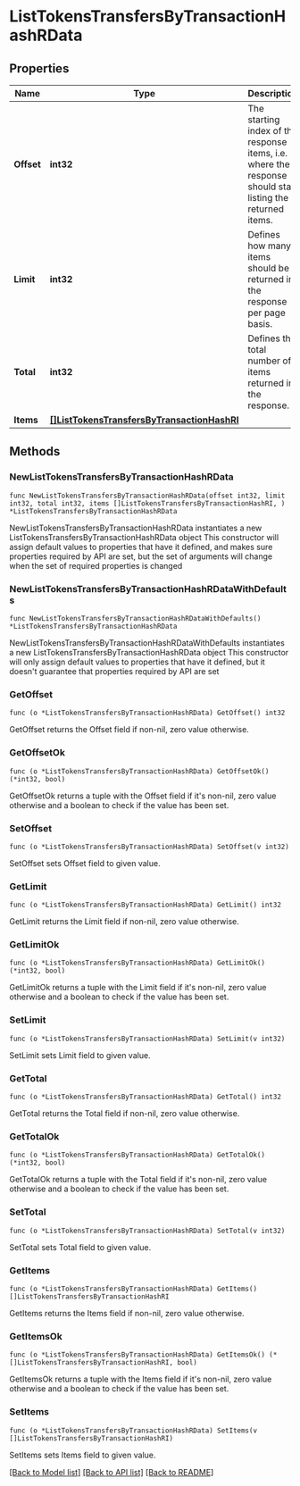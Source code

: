 # ListTokensTransfersByTransactionHashRData

## Properties

Name | Type | Description | Notes
------------ | ------------- | ------------- | -------------
**Offset** | **int32** | The starting index of the response items, i.e. where the response should start listing the returned items. | 
**Limit** | **int32** | Defines how many items should be returned in the response per page basis. | 
**Total** | **int32** | Defines the total number of items returned in the response. | 
**Items** | [**[]ListTokensTransfersByTransactionHashRI**](ListTokensTransfersByTransactionHashRI.md) |  | 

## Methods

### NewListTokensTransfersByTransactionHashRData

`func NewListTokensTransfersByTransactionHashRData(offset int32, limit int32, total int32, items []ListTokensTransfersByTransactionHashRI, ) *ListTokensTransfersByTransactionHashRData`

NewListTokensTransfersByTransactionHashRData instantiates a new ListTokensTransfersByTransactionHashRData object
This constructor will assign default values to properties that have it defined,
and makes sure properties required by API are set, but the set of arguments
will change when the set of required properties is changed

### NewListTokensTransfersByTransactionHashRDataWithDefaults

`func NewListTokensTransfersByTransactionHashRDataWithDefaults() *ListTokensTransfersByTransactionHashRData`

NewListTokensTransfersByTransactionHashRDataWithDefaults instantiates a new ListTokensTransfersByTransactionHashRData object
This constructor will only assign default values to properties that have it defined,
but it doesn't guarantee that properties required by API are set

### GetOffset

`func (o *ListTokensTransfersByTransactionHashRData) GetOffset() int32`

GetOffset returns the Offset field if non-nil, zero value otherwise.

### GetOffsetOk

`func (o *ListTokensTransfersByTransactionHashRData) GetOffsetOk() (*int32, bool)`

GetOffsetOk returns a tuple with the Offset field if it's non-nil, zero value otherwise
and a boolean to check if the value has been set.

### SetOffset

`func (o *ListTokensTransfersByTransactionHashRData) SetOffset(v int32)`

SetOffset sets Offset field to given value.


### GetLimit

`func (o *ListTokensTransfersByTransactionHashRData) GetLimit() int32`

GetLimit returns the Limit field if non-nil, zero value otherwise.

### GetLimitOk

`func (o *ListTokensTransfersByTransactionHashRData) GetLimitOk() (*int32, bool)`

GetLimitOk returns a tuple with the Limit field if it's non-nil, zero value otherwise
and a boolean to check if the value has been set.

### SetLimit

`func (o *ListTokensTransfersByTransactionHashRData) SetLimit(v int32)`

SetLimit sets Limit field to given value.


### GetTotal

`func (o *ListTokensTransfersByTransactionHashRData) GetTotal() int32`

GetTotal returns the Total field if non-nil, zero value otherwise.

### GetTotalOk

`func (o *ListTokensTransfersByTransactionHashRData) GetTotalOk() (*int32, bool)`

GetTotalOk returns a tuple with the Total field if it's non-nil, zero value otherwise
and a boolean to check if the value has been set.

### SetTotal

`func (o *ListTokensTransfersByTransactionHashRData) SetTotal(v int32)`

SetTotal sets Total field to given value.


### GetItems

`func (o *ListTokensTransfersByTransactionHashRData) GetItems() []ListTokensTransfersByTransactionHashRI`

GetItems returns the Items field if non-nil, zero value otherwise.

### GetItemsOk

`func (o *ListTokensTransfersByTransactionHashRData) GetItemsOk() (*[]ListTokensTransfersByTransactionHashRI, bool)`

GetItemsOk returns a tuple with the Items field if it's non-nil, zero value otherwise
and a boolean to check if the value has been set.

### SetItems

`func (o *ListTokensTransfersByTransactionHashRData) SetItems(v []ListTokensTransfersByTransactionHashRI)`

SetItems sets Items field to given value.



[[Back to Model list]](../README.md#documentation-for-models) [[Back to API list]](../README.md#documentation-for-api-endpoints) [[Back to README]](../README.md)


